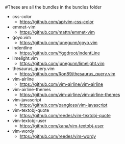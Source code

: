 #These are all the bundles in the bundles folder

* css-color
  * https://github.com/ap/vim-css-color
* emmet-vim
  * https://github.com/mattn/emmet-vim
* goyo.vim
  * https://github.com/junegunn/goyo.vim
* indentline
  * https://github.com/Yggdroot/indentLine
* limelight.vim
  * https://github.com/junegunn/limelight.vim
* thesaurus_query.vim
  * https://github.com/Ron89/thesaurus_query.vim
* vim-airline
  * https://github.com/vim-airline/vim-airline
* vim-airline-themes
  * https://github.com/vim-airline/vim-airline-themes
* vim-javascript
  * https://github.com/pangloss/vim-javascript
* vim-textobj-quote
  * https://github.com/reedes/vim-textobj-quote
* vim-textobj-user
  * https://github.com/kana/vim-textobj-user
* vim-wordy
  * https://github.com/reedes/vim-wordy
